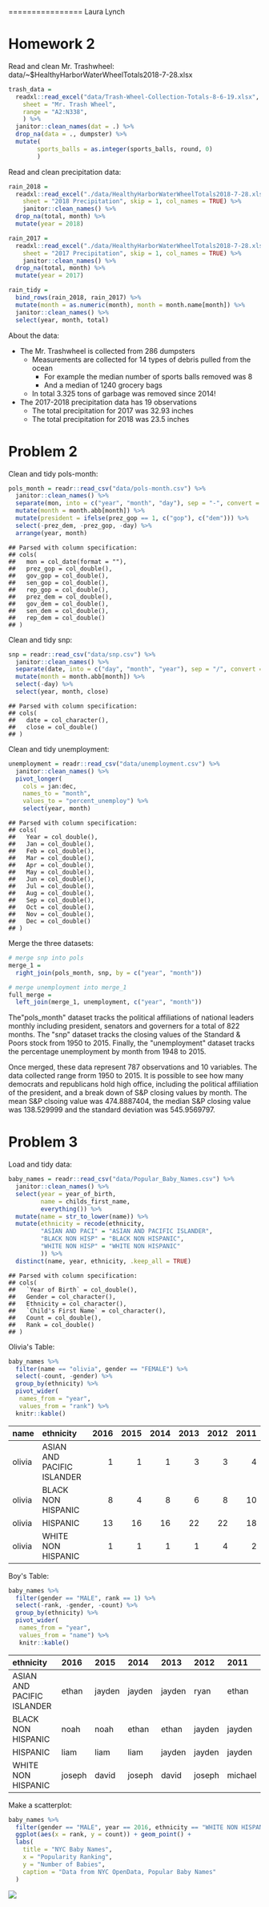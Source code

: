 ================
Laura Lynch

Homework 2
=========

Read and clean Mr. Trashwheel: data/~$HealthyHarborWaterWheelTotals2018-7-28.xlsx

``` r
trash_data = 
  readxl::read_excel("data/Trash-Wheel-Collection-Totals-8-6-19.xlsx",
    sheet = "Mr. Trash Wheel",
    range = "A2:N338",
    ) %>% 
  janitor::clean_names(dat = .) %>% 
  drop_na(data = ., dumpster) %>% 
  mutate( 
        sports_balls = as.integer(sports_balls, round, 0)
        )
```

Read and clean precipitation data:

``` r
rain_2018 = 
  readxl::read_excel("./data/HealthyHarborWaterWheelTotals2018-7-28.xlsx",
    sheet = "2018 Precipitation", skip = 1, col_names = TRUE) %>%
    janitor::clean_names() %>%
  drop_na(total, month) %>%
  mutate(year = 2018)

rain_2017 = 
  readxl::read_excel("./data/HealthyHarborWaterWheelTotals2018-7-28.xlsx",
    sheet = "2017 Precipitation", skip = 1, col_names = TRUE) %>%
    janitor::clean_names() %>%
  drop_na(total, month) %>%
  mutate(year = 2017)

rain_tidy = 
  bind_rows(rain_2018, rain_2017) %>%
  mutate(month = as.numeric(month), month = month.name[month]) %>%
  janitor::clean_names() %>%
  select(year, month, total) 
```

About the data:

-   The Mr. Trashwheel is collected from 286 dumpsters
    -   Measurements are collected for 14 types of debris pulled from the ocean
        -   For example the median number of sports balls removed was 8
        -   And a median of 1240 grocery bags
    -   In total 3.325 tons of garbage was removed since 2014!
-   The 2017-2018 precipitation data has 19 observations
    -   The total precipitation for 2017 was 32.93 inches
    -   The total precipitation for 2018 was 23.5 inches

Problem 2
=========

Clean and tidy pols-month:

``` r
pols_month = readr::read_csv("data/pols-month.csv") %>%
  janitor::clean_names() %>%
  separate(mon, into = c("year", "month", "day"), sep = "-", convert = TRUE) %>%
  mutate(month = month.abb[month]) %>%
  mutate(president = ifelse(prez_gop == 1, c("gop"), c("dem"))) %>%
  select(-prez_dem, -prez_gop, -day) %>%
  arrange(year, month)
```

    ## Parsed with column specification:
    ## cols(
    ##   mon = col_date(format = ""),
    ##   prez_gop = col_double(),
    ##   gov_gop = col_double(),
    ##   sen_gop = col_double(),
    ##   rep_gop = col_double(),
    ##   prez_dem = col_double(),
    ##   gov_dem = col_double(),
    ##   sen_dem = col_double(),
    ##   rep_dem = col_double()
    ## )

Clean and tidy snp:

``` r
snp = readr::read_csv("data/snp.csv") %>%
  janitor::clean_names() %>%
  separate(date, into = c("day", "month", "year"), sep = "/", convert = TRUE) %>%
  mutate(month = month.abb[month]) %>%
  select(-day) %>%
  select(year, month, close)
```

    ## Parsed with column specification:
    ## cols(
    ##   date = col_character(),
    ##   close = col_double()
    ## )

Clean and tidy unemployment:

``` r
unemployment = readr::read_csv("data/unemployment.csv") %>%
  janitor::clean_names() %>%
  pivot_longer(
    cols = jan:dec, 
    names_to = "month", 
    values_to = "percent_unemploy") %>%
    select(year, month) 
```

    ## Parsed with column specification:
    ## cols(
    ##   Year = col_double(),
    ##   Jan = col_double(),
    ##   Feb = col_double(),
    ##   Mar = col_double(),
    ##   Apr = col_double(),
    ##   May = col_double(),
    ##   Jun = col_double(),
    ##   Jul = col_double(),
    ##   Aug = col_double(),
    ##   Sep = col_double(),
    ##   Oct = col_double(),
    ##   Nov = col_double(),
    ##   Dec = col_double()
    ## )

Merge the three datasets:

``` r
# merge snp into pols
merge_1 = 
  right_join(pols_month, snp, by = c("year", "month"))

# merge unemployment into merge_1
full_merge = 
  left_join(merge_1, unemployment, c("year", "month"))
```

The"pols\_month" dataset tracks the political affiliations of national leaders monthly including president, senators and governers for a total of 822 months. The "snp" dataset tracks the closing values of the Standard & Poors stock from 1950 to 2015. Finally, the "unemployment" dataset tracks the percentage unemployment by month from 1948 to 2015.

Once merged, these data represent 787 observations and 10 variables. The data collected range frorm 1950 to 2015. It is possible to see how many democrats and republicans hold high office, including the political affiliation of the president, and a break down of S&P closing values by month. The mean S&P clsoing value was 474.8887404, the median S&P closing value was 138.529999 and the standard deviation was 545.9569797.

Problem 3
=========

Load and tidy data:

``` r
baby_names = readr::read_csv("data/Popular_Baby_Names.csv") %>%
  janitor::clean_names() %>%
  select(year = year_of_birth, 
         name = childs_first_name, 
         everything()) %>%
  mutate(name = str_to_lower(name)) %>%
  mutate(ethnicity = recode(ethnicity, 
         "ASIAN AND PACI" = "ASIAN AND PACIFIC ISLANDER",
         "BLACK NON HISP" = "BLACK NON HISPANIC", 
         "WHITE NON HISP" = "WHITE NON HISPANIC" 
         )) %>%
  distinct(name, year, ethnicity, .keep_all = TRUE)
```

    ## Parsed with column specification:
    ## cols(
    ##   `Year of Birth` = col_double(),
    ##   Gender = col_character(),
    ##   Ethnicity = col_character(),
    ##   `Child's First Name` = col_character(),
    ##   Count = col_double(),
    ##   Rank = col_double()
    ## )

Olivia's Table:

``` r
baby_names %>% 
  filter(name == "olivia", gender == "FEMALE") %>%
  select(-count, -gender) %>%
  group_by(ethnicity) %>%
  pivot_wider(
   names_from = "year", 
   values_from = "rank") %>%
  knitr::kable() 
```

| name   | ethnicity                  |  2016|  2015|  2014|  2013|  2012|  2011|
|:-------|:---------------------------|-----:|-----:|-----:|-----:|-----:|-----:|
| olivia | ASIAN AND PACIFIC ISLANDER |     1|     1|     1|     3|     3|     4|
| olivia | BLACK NON HISPANIC         |     8|     4|     8|     6|     8|    10|
| olivia | HISPANIC                   |    13|    16|    16|    22|    22|    18|
| olivia | WHITE NON HISPANIC         |     1|     1|     1|     1|     4|     2|

Boy's Table:

``` r
baby_names %>% 
  filter(gender == "MALE", rank == 1) %>%
  select(-rank, -gender, -count) %>%
  group_by(ethnicity) %>%
  pivot_wider(
   names_from = "year", 
   values_from = "name") %>%
   knitr::kable() 
```

| ethnicity                  | 2016   | 2015   | 2014   | 2013   | 2012   | 2011    |
|:---------------------------|:-------|:-------|:-------|:-------|:-------|:--------|
| ASIAN AND PACIFIC ISLANDER | ethan  | jayden | jayden | jayden | ryan   | ethan   |
| BLACK NON HISPANIC         | noah   | noah   | ethan  | ethan  | jayden | jayden  |
| HISPANIC                   | liam   | liam   | liam   | jayden | jayden | jayden  |
| WHITE NON HISPANIC         | joseph | david  | joseph | david  | joseph | michael |

Make a scatterplot:

``` r
baby_names %>%
  filter(gender == "MALE", year == 2016, ethnicity == "WHITE NON HISPANIC") %>%
  ggplot(aes(x = rank, y = count)) + geom_point() + 
  labs(
    title = "NYC Baby Names",
    x = "Popularity Ranking",
    y = "Number of Babies",
    caption = "Data from NYC OpenData, Popular Baby Names"
  )
```

![](p8105_hw2_ll3255_files/figure-markdown_github/unnamed-chunk-10-1.png)
